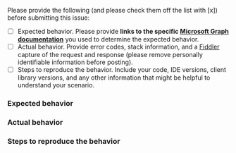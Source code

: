 <!-- Read me before you submit this issue

First off, thank you for taking the time to open this issue! We do appreciate it. Please bear with us if we don't get to this right away.

If this is a question about the Microsoft Graph service API, or a question about how to use this SDK, please post your question to StackOverflow with the [microsoftgraph] tag.
https://stackoverflow.com/questions/tagged/microsoft-graph

This repo is for the Microsoft Graph Java SDK. Issues opened in this repo should only target this SDK.

Before you open this issue, did you:
- Search the issues to determine whether someone already opened this issue?
- Search StackOverflow for an answer?
- Capture the repro steps and gather the information requested in the steps below to reproduce your scenario?
- Review the samples under github.com/microsoftgraph? They can help for some scenarios.
- Take a look at the functional tests in this repo? They may have an example for you. See the [functional tests](https://github.com/microsoftgraph/msgraph-sdk-java/tree/master/src/test/java/com/microsoft/graph/functional)

-->

Please provide the following (and please check them off the list with [x]) before submitting this issue:
- [ ] Expected behavior. Please provide **links to the specific [Microsoft Graph documentation](https://developer.microsoft.com/en-us/graph/docs/concepts/overview)** you used to determine the expected behavior. 
- [ ] Actual behavior. Provide error codes, stack information, and a [Fiddler](http://www.telerik.com/fiddler) capture of the request and response (please remove personally identifiable information before posting).
- [ ] Steps to reproduce the behavior. Include your code, IDE versions, client library versions, and any other information that might be helpful to understand your scenario.

### Expected behavior




### Actual behavior




### Steps to reproduce the behavior




